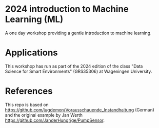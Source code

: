 # 2024 introduction to Machine Learning (ML)

A one day workshop providing a gentle introduction to machine learning.

# Applications

This workshop has run as part of the 2024 edition of the class "Data Science for Smart Environments" (GRS35306) at Wageningen University.

# References

This repo is based on https://github.com/jugdemon/Vorausschauende_Instandhaltung (German) and the original example by Jan Werth https://github.com/JanderHungrige/PumpSensor.
